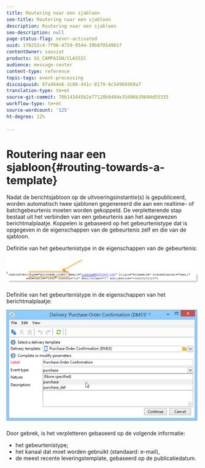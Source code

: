 ```yaml
---
title: Routering naar een sjabloon
seo-title: Routering naar een sjabloon
description: Routering naar een sjabloon
seo-description: null
page-status-flag: never-activated
uuid: 1f8252c4-7f96-4759-9544-39b8f854961f
contentOwner: sauviat
products: SG_CAMPAIGN/CLASSIC
audience: message-center
content-type: reference
topic-tags: event-processing
discoiquuid: 8fa464e6-3c88-441c-8179-0c54960469a7
translation-type: tm+mt
source-git-commit: 70b143445b2e77128b9404e35d96b39694d55335
workflow-type: tm+mt
source-wordcount: '125'
ht-degree: 12%

---
```



# Routering naar een sjabloon{#routing-towards-a-template}

Nadat de berichtsjabloon op de uitvoeringsinstantie(s) is gepubliceerd, worden automatisch twee sjablonen gegenereerd die aan een realtime- of batchgebeurtenis moeten worden gekoppeld. De verpletterende stap bestaat uit het verbinden van een gebeurtenis aan het aangewezen berichtmalplaatje. Koppelen is gebaseerd op het gebeurtenistype dat is opgegeven in de eigenschappen van de gebeurtenis zelf en die van de sjabloon.

Definitie van het gebeurtenistype in de eigenschappen van de gebeurtenis:

![](assets/messagecenter_event_type_001.png)

Definitie van het gebeurtenistype in de eigenschappen van het berichtmalplaatje:

![](assets/messagecenter_event_type_002.png)

Door gebrek, is het verpletteren gebaseerd op de volgende informatie:

* het gebeurtenistype;
* het kanaal dat moet worden gebruikt (standaard: e-mail),
* de meest recente leveringstemplate, gebaseerd op de publicatiedatum.

